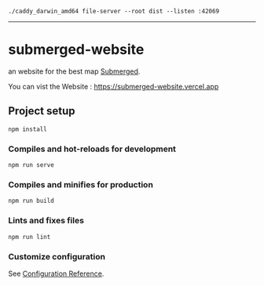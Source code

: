 ```
./caddy_darwin_amd64 file-server --root dist --listen :42069
```

---

# submerged-website

an website for the best map [Submerged](https://github.com/SubmergedAmongUs/Submerged).

You can vist the Website : https://submerged-website.vercel.app

## Project setup
```
npm install
```

### Compiles and hot-reloads for development
```
npm run serve
```

### Compiles and minifies for production
```
npm run build
```

### Lints and fixes files
```
npm run lint
```

### Customize configuration
See [Configuration Reference](https://cli.vuejs.org/config/).
